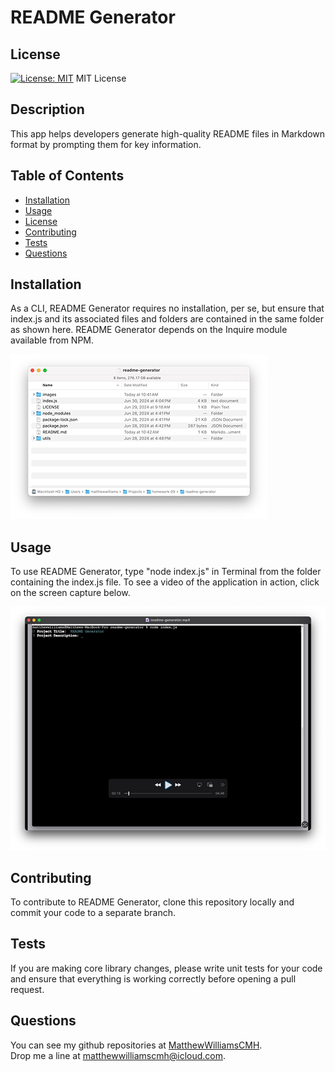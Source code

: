 # README Generator

## License
[![License: MIT](https://img.shields.io/badge/License-MIT-yellow.svg)](https://opensource.org/licenses/MIT)
MIT License

## Description
This app helps developers generate high-quality README files in Markdown format by prompting them for key information.

## Table of Contents
- [Installation](#installation)
- [Usage](#usage)
- [License](#license)
- [Contributing](#contributing)
- [Tests](#tests)
- [Questions](#questions)

## Installation
As a CLI, README Generator requires no installation, per se, but ensure that index.js and its associated files and folders are contained in the same folder as shown here. README Generator depends on the Inquire module available from NPM.


![image of files and folders required by README Generator](./images/files-folders.jpg)

## Usage
To use README Generator, type "node index.js" in Terminal from the folder containing the index.js file. To see a video of the application in action, click on the screen capture below.

[<img src="./images/readme-generator.jpg">](./images/readme-generator.mp4)


## Contributing
To contribute to README Generator, clone this repository locally and commit your code to a separate branch.

## Tests
If you are making core library changes, please write unit tests for your code and ensure that everything is working correctly before opening a pull request.

## Questions
You can see my github repositories at [MatthewWilliamsCMH](https://github.com/MatthewWilliamsCMH/).  
Drop me a line at [matthewwilliamscmh@icloud.com](mailto:matthewwilliamscmh@icloud.com).